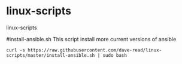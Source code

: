 # linux-scripts
linux-scripts

#install-ansible.sh
This script install more current versions of ansible
```
curl -s https://raw.githubusercontent.com/dave-read/linux-scripts/master/install-ansible.sh | sudo bash

```

